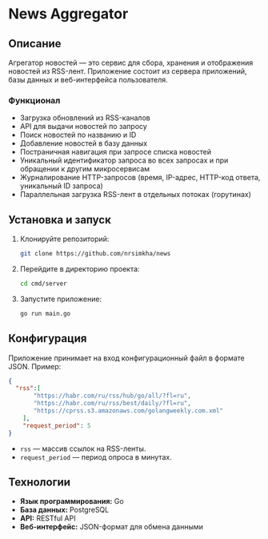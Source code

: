 # News Aggregator

## Описание
Агрегатор новостей — это сервис для сбора, хранения и отображения новостей из RSS-лент. Приложение состоит из сервера приложений, базы данных и веб-интерфейса пользователя.

### Функционал
- Загрузка обновлений из RSS-каналов
- API для выдачи новостей по запросу
- Поиск новостей по названию и ID
- Добавление новостей в базу данных
- Постраничная навигация при запросе списка новостей
- Уникальный идентификатор запроса во всех запросах и при обращении к другим микросервисам
- Журналирование HTTP-запросов (время, IP-адрес, HTTP-код ответа, уникальный ID запроса)
- Параллельная загрузка RSS-лент в отдельных потоках (горутинах)

## Установка и запуск
1. Клонируйте репозиторий:
   ```bash
   git clone https://github.com/nrsimkha/news
   ```
2. Перейдите в директорию проекта:
   ```bash
   cd cmd/server
   ```
3. Запустите приложение:
   ```bash
   go run main.go
   ```

## Конфигурация
Приложение принимает на вход конфигурационный файл в формате JSON. Пример:
```json
{
  "rss":[
       "https://habr.com/ru/rss/hub/go/all/?fl=ru",
       "https://habr.com/ru/rss/best/daily/?fl=ru",
       "https://cprss.s3.amazonaws.com/golangweekly.com.xml"
    ],
    "request_period": 5
}
```
- `rss` — массив ссылок на RSS-ленты.
- `request_period` — период опроса в минутах.

## Технологии
- **Язык программирования:** Go
- **База данных:** PostgreSQL
- **API:** RESTful API
- **Веб-интерфейс:** JSON-формат для обмена данными


